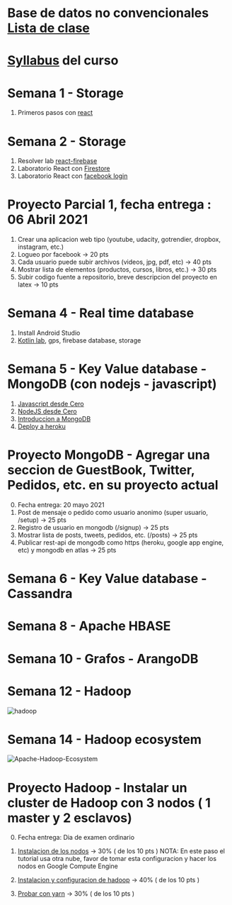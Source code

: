 # Base de datos no convencionales [Lista de clase](https://docs.google.com/spreadsheets/d/1liC_lZBcTpHJI0FtsVlVTUaiJz-o2IPN/edit#gid=1934289639)
# [Syllabus](https://www.uv.mx/fei/plan-de-estudios/ingenieria-de-software/) del curso 
# Semana 1 - Storage
1. Primeros pasos con [react](https://www.udemy.com/course/react-the-beginners-course/)

# Semana 2 - Storage
1. Resolver lab [react-firebase](https://dev.to/itnext/how-to-do-image-upload-with-firebase-in-react-cpj)
2. Laboratorio React con [Firestore](https://bezkoder.com/react-firestore-crud/)
3. Laboratorio React con [facebook login](https://www.djamware.com/post/5e6d6a9a05efef95f94c4aed/reactjs-tutorial-facebook-login-example)
# Proyecto Parcial 1, fecha entrega : 06 Abril 2021
1. Crear una aplicacion web tipo (youtube, udacity, gotrendier, dropbox, instagram, etc.)
2. Logueo por facebook -> 20 pts
3. Cada usuario puede subir archivos (videos, jpg, pdf, etc) -> 40 pts
4. Mostrar lista de elementos (productos, cursos, libros, etc.) -> 30 pts
5. Subir codigo fuente a repositorio, breve descripcion del proyecto en latex -> 10 pts

# Semana 4 - Real time database 
1. Install Android Studio
2. [Kotlin lab](), gps, firebase database, storage

# Semana 5 - Key Value database - MongoDB (con nodejs - javascript)
1. [Javascript desde Cero](https://docs.google.com/presentation/d/12jIpzR_-DansrQG9FDWXJ7RQbqwDCTY2fYR7aofg0-I/edit#slide=id.gd2dfca2dfb_0_5)
2. [NodeJS desde Cero](https://docs.google.com/presentation/d/1-WYYV7bmkjMeRM5I7CLmyEouzkQTSlqRlxds67atLlI/edit#slide=id.gd35d1e4ed9_0_183)
3. [Introduccion a MongoDB](https://github.com/adsoftsito/iotec/blob/master/day1/iotec_day_1.pdf)
4. [Deploy a heroku](https://devcenter.heroku.com/articles/deploying-nodejs)

# Proyecto MongoDB - Agregar una seccion de GuestBook, Twitter, Pedidos, etc. en su proyecto actual
0. Fecha entrega: 20 mayo 2021
1. Post de mensaje o pedido como usuario anonimo (super usuario, /setup) -> 25 pts
2. Registro de usuario en mongodb (/signup) -> 25 pts
3. Mostrar lista de posts, tweets, pedidos, etc. (/posts) -> 25 pts
3. Publicar rest-api de mongodb como https (heroku, google app engine, etc) y mongodb en atlas -> 25 pts

# Semana 6 - Key Value database - Cassandra
# Semana 8 - Apache HBASE
# Semana 10 - Grafos - ArangoDB

# Semana 12 - Hadoop

![hadoop](https://user-images.githubusercontent.com/11464353/109611299-a5121780-7af3-11eb-8187-657001405a58.png)

# Semana 14 - Hadoop ecosystem

![Apache-Hadoop-Ecosystem](https://user-images.githubusercontent.com/11464353/109611696-3d100100-7af4-11eb-8139-42ff41c8a6b9.png)

# Proyecto Hadoop - Instalar un cluster de Hadoop con 3 nodos ( 1 master y 2 esclavos)
0. Fecha entrega: Dia de examen ordinario
1. [Instalacion de los nodos](https://www.linode.com/docs/guides/getting-started/) -> 30% ( de los 10 pts )
   NOTA: En este paso el tutorial usa otra nube, favor de tomar esta configuracion y hacer los nodos en Google Compute Engine
   
2. [Instalacion y configuracion de hadoop](https://www.linode.com/docs/guides/how-to-install-and-set-up-hadoop-cluster/) -> 40% ( de los 10 pts )
3. [Probar con yarn]() -> 30% ( de los 10 pts )

